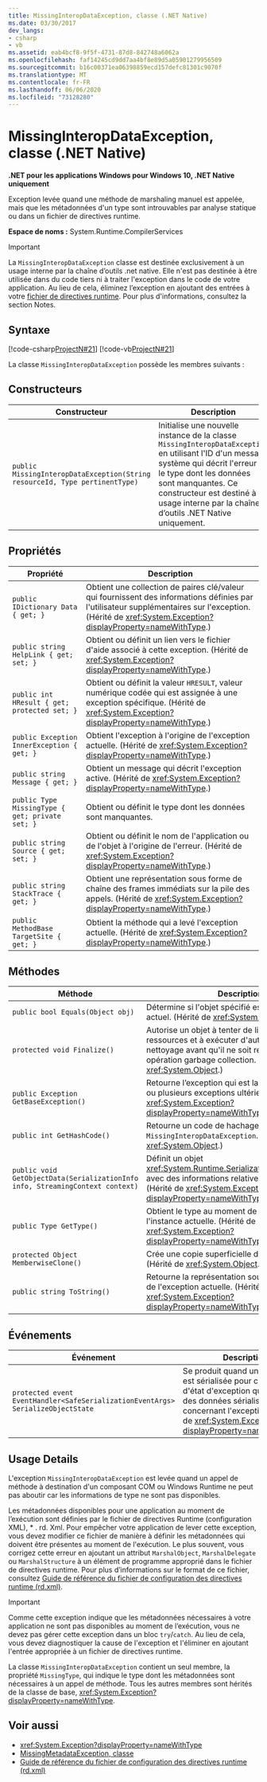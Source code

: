 ```yaml
---
title: MissingInteropDataException, classe (.NET Native)
ms.date: 03/30/2017
dev_langs:
- csharp
- vb
ms.assetid: eab4bcf8-9f5f-4731-87d8-842748a6062a
ms.openlocfilehash: faf14245cd9dd7aa4bf8e89d5a05901279956509
ms.sourcegitcommit: b16c00371ea06398859ecd157defc81301c9070f
ms.translationtype: MT
ms.contentlocale: fr-FR
ms.lasthandoff: 06/06/2020
ms.locfileid: "73128280"
---
```

# <a name="missinginteropdataexception-class-net-native"></a>MissingInteropDataException, classe (.NET Native)
**.NET pour les applications Windows pour Windows 10, .NET Native uniquement**  
  
 Exception levée quand une méthode de marshaling manuel est appelée, mais que les métadonnées d'un type sont introuvables par analyse statique ou dans un fichier de directives runtime.  
  
 **Espace de noms :** System.Runtime.CompilerServices  
  
> [!IMPORTANT]
> La `MissingInteropDataException` classe est destinée exclusivement à un usage interne par la chaîne d’outils .net native. Elle n'est pas destinée à être utilisée dans du code tiers ni à traiter l'exception dans le code de votre application. Au lieu de cela, éliminez l’exception en ajoutant des entrées à votre [fichier de directives runtime](runtime-directives-rd-xml-configuration-file-reference.md). Pour plus d'informations, consultez la section Notes.  
  
## <a name="syntax"></a>Syntaxe  
 [!code-csharp[ProjectN#21](../../../samples/snippets/csharp/VS_Snippets_CLR/projectn/cs/missinginteropdataexception_syntax1.cs#21)]
 [!code-vb[ProjectN#21](../../../samples/snippets/visualbasic/VS_Snippets_CLR/projectn/vb/missinginteropdataexception_syntax1.vb#21)]  
  
 La classe `MissingInteropDataException` possède les membres suivants :  
  
## <a name="constructors"></a>Constructeurs  
  
|Constructeur|Description|  
|-----------------|-----------------|  
|`public MissingInteropDataException(String resourceId, Type pertinentType)`|Initialise une nouvelle instance de la classe `MissingInteropDataException` en utilisant l'ID d'un message système qui décrit l'erreur et le type dont les données sont manquantes. Ce constructeur est destiné à un usage interne par la chaîne d’outils .NET Native uniquement.|  
  
## <a name="properties"></a>Propriétés  
  
|Propriété|Description|  
|--------------|-----------------|  
|`public IDictionary Data { get; }`|Obtient une collection de paires clé/valeur qui fournissent des informations définies par l'utilisateur supplémentaires sur l'exception. (Hérité de <xref:System.Exception?displayProperty=nameWithType>.)|  
|`public string HelpLink { get; set; }`|Obtient ou définit un lien vers le fichier d'aide associé à cette exception. (Hérité de <xref:System.Exception?displayProperty=nameWithType>.)|  
|`public int HResult { get; protected set; }`|Obtient ou définit la valeur `HRESULT`, valeur numérique codée qui est assignée à une exception spécifique. (Hérité de <xref:System.Exception?displayProperty=nameWithType>.)|  
|`public Exception InnerException { get; }`|Obtient l'exception à l'origine de l'exception actuelle. (Hérité de <xref:System.Exception?displayProperty=nameWithType>.)|  
|`public string Message { get; }`|Obtient un message qui décrit l'exception active. (Hérité de <xref:System.Exception?displayProperty=nameWithType>.)|  
|`public Type MissingType { get; private set; }`|Obtient ou définit le type dont les données sont manquantes.|  
|`public string Source { get; set; }`|Obtient ou définit le nom de l'application ou de l'objet à l'origine de l'erreur. (Hérité de <xref:System.Exception?displayProperty=nameWithType>.)|  
|`public string StackTrace { get; }`|Obtient une représentation sous forme de chaîne des frames immédiats sur la pile des appels. (Hérité de <xref:System.Exception?displayProperty=nameWithType>.)|  
|`public MethodBase TargetSite { get; }`|Obtient la méthode qui a levé l'exception actuelle. (Hérité de <xref:System.Exception?displayProperty=nameWithType>.)|  
  
## <a name="methods"></a>Méthodes  
  
|Méthode|Description|  
|------------|-----------------|  
|`public bool Equals(Object obj)`|Détermine si l'objet spécifié est égal à l'objet actuel.  (Hérité de <xref:System.Object>.)|  
|`protected void Finalize()`|Autorise un objet à tenter de libérer des ressources et à exécuter d'autres opérations de nettoyage avant qu'il ne soit récupéré par une opération garbage collection. (Hérité de <xref:System.Object>.)|  
|`public Exception GetBaseException()`|Retourne l’exception qui est la cause racine d’une ou plusieurs exceptions ultérieures. (Hérité de <xref:System.Exception?displayProperty=nameWithType>.)|  
|`public int GetHashCode()`|Retourne un code de hachage pour une instance `MissingInteropDataException`.   (Hérité de <xref:System.Object>.)|  
|`public void GetObjectData(SerializationInfo info, StreamingContext context)`|Définit un objet <xref:System.Runtime.Serialization.SerializationInfo> avec des informations relatives à l'exception.  (Hérité de <xref:System.Exception?displayProperty=nameWithType>.)|  
|`public Type GetType()`|Obtient le type au moment de l'exécution de l'instance actuelle. (Hérité de <xref:System.Exception?displayProperty=nameWithType>.)|  
|`protected Object MemberwiseClone()`|Crée une copie superficielle de l'objet actuel. (Hérité de <xref:System.Object>.)|  
|`public string ToString()`|Retourne la représentation sous forme de chaîne de l'exception actuelle. (Hérité de <xref:System.Exception?displayProperty=nameWithType>.)|  
  
## <a name="events"></a>Événements  
  
|Événement|Description|  
|-----------|-----------------|  
|`protected event EventHandler<SafeSerializationEventArgs> SerializeObjectState`|Se produit quand une exception est sérialisée pour créer un objet d'état d'exception qui contient des données sérialisées concernant l'exception. (Hérité de <xref:System.Exception?displayProperty=nameWithType>.)|  
  
## <a name="usage-details"></a>Usage Details  
 L'exception `MissingInteropDataException` est levée quand un appel de méthode à destination d'un composant COM ou Windows Runtime ne peut pas aboutir car les informations de type ne sont pas disponibles.  
  
 Les métadonnées disponibles pour une application au moment de l’exécution sont définies par le fichier de directives Runtime (configuration XML), \* . rd. Xml. Pour empêcher votre application de lever cette exception, vous devez modifier ce fichier de manière à définir les métadonnées qui doivent être présentes au moment de l'exécution. Le plus souvent, vous corrigez cette erreur en ajoutant un attribut `MarshalObject`, `MarshalDelegate` ou `MarshalStructure` à un élément de programme approprié dans le fichier de directives runtime. Pour plus d’informations sur le format de ce fichier, consultez [Guide de référence du fichier de configuration des directives runtime (rd.xml)](runtime-directives-rd-xml-configuration-file-reference.md).  
  
> [!IMPORTANT]
> Comme cette exception indique que les métadonnées nécessaires à votre application ne sont pas disponibles au moment de l’exécution, vous ne devez pas gérer cette exception dans un bloc `try`/`catch`. Au lieu de cela, vous devez diagnostiquer la cause de l'exception et l'éliminer en ajoutant l'entrée appropriée à un fichier de directives runtime.  
  
 La classe `MissingInteropDataException` contient un seul membre, la propriété `MissingType`, qui indique le type dont les métadonnées sont nécessaires à un appel de méthode. Tous les autres membres sont hérités de la classe de base, <xref:System.Exception?displayProperty=nameWithType>.  
  
## <a name="see-also"></a>Voir aussi

- <xref:System.Exception?displayProperty=nameWithType>
- [MissingMetadataException, classe](missingmetadataexception-class-net-native.md)
- [Guide de référence du fichier de configuration des directives runtime (rd.xml)](runtime-directives-rd-xml-configuration-file-reference.md)
